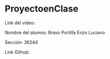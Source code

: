 # ProyectoenClase

Link del video: 

Nombre del alumno: Bravo Portilla Enzo Luciano

Sección: 36244

Link Github: 

